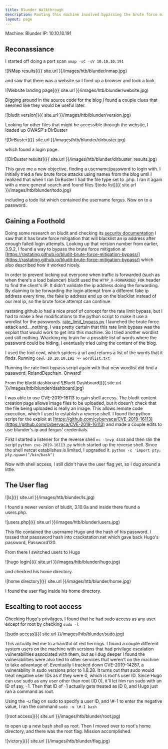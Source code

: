 ```yaml
---
title: Blunder Walkthrough
description: Rooting this machine involved bypassing the brute force mitigate of bludit, creating a custom wordlist, and taking advantage of a flaw with sudo and negative values.
layout: page
---
```


Machine: Blunder
IP: 10.10.10.191

## Reconassiance

I started off doing a port scan `nmap -sC -sV 10.10.10.191`

![NMap results]({{ site.url }}/images/htb/blunder/nmap.jpg)

and saw that there was a website so I fired up a browser and took a look.

![Website landing page]({{ site.url }}/images/htb/blunder/website.jpg)

Digging around in the source code for the blog I found a couple clues that seemed like they would be useful later.

![bludit version]({{ site.url }}/images/htb/blunder/version.jpg)

Looking for other files that might be accessible through the website, I loaded up OWASP's DIrBuster

![DirBuster]({{ site.url }}/images/htb/blunder/dirbuster.jpg)

which found a login page.

![DirBuster results]({{ site.url }}/images/htb/blunder/dirbuster_results.jpg)

This gave me a new objective, finding a username/password to login with. I initially tried a few brute force attacks using names from the blog until I realized that when I ran DirBuster I had the file type set to .php. I ran it again with a more general search and found files
![todo list]({{ site.url }}/images/htb/blunder/todo.jpg)

including a todo list which contained the username fergus. Now on to a password.

## Gaining a Foothold

Doing some research on bludit and checking its [security documentation](https://docs.bludit.com/en/security/brute-force-protection) I saw that it has brute force mitigation that will blacklist an ip address after enough failed login attempts. Looking up that version number from earlier, 3.9.2, I found a way to bypass the brute force mitigation at [https://rastating.github.io/bludit-brute-force-mitigation-bypass/](https://rastating.github.io/bludit-brute-force-mitigation-bypass/) which also described how it worked nicely.

In order to prevent locking out everyone when traffic is forwarded (such as when there's a load balancer) bludit used the `HTTP_X-FORWARDED_FOR` header to find the client's IP. It didn't validate the ip address doing the forwarding. By claiming to be forwarding the login attempt from a different fake ip address every time, the fake ip address end up on the blacklist instead of our real ip, so the brute force attempt can continue.

rastating.github.io had a nice proof of concept for the rate limit bypass, but I had to make a few modifications to the python script to make it use a wordlist for the passwords. [rate_limit_bypass.py](https://github.com/lithrion/htb_scripts/blob/main/blunder/rate_limit_bypass.py) I launched the brute force attack and....nothing. I was pretty certain that this rate limit bypass was the exploit that would work to get into this machine. So I tried another wordlist and still nothing. Wracking my brain for a possible list of words where the password could be hiding, I eventually tried using the content of the blog.

I used the tool cewl, which spiders a url and returns a list of the words that it finds. Running `cewl 10.10.10.191 >> wordlist.txt`

Running the rate limit bypass script again with that new wordlist did find a password, RolandDeschain. Onward!

From the bludit dashboard
![Bludit Dashboard]({{ site.url }}/images/htb/blunder/dashboard.jpg)

I was able to use CVE-2019-16113 to gain shell access. The bludit content creation page allows image files to be uploaded, but it doesn't check that the file being uploaded is really an image. This allows remote code execution, which I used to establish a reverse shell. I found the python script for the exploit at [https://github.com/cybervaca/CVE-2019-16113](https://github.com/cybervaca/CVE-2019-16113) and made a couple edits to use blunder's ip and fergus' credentials.

First I started a listener for the reverse shell 
`nc -lnvp 4444`
and then ran the script
`python cve-2019-16113.py`
which started up the reverse shell. Since the shell netcat establishes is limited, I upgraded it.
`python -c 'import pty; pty.spawn("/bin/bash")`

Now with shell access, I still didn't have the user flag yet, so I dug around a little.

## The User flag

![ls]({{ site.url }}/images/htb/blunder/ls.jpg)

I found a newer version of bludit, 3.10.0a and inside there found a users.php.

![users.php]({{ site.url }}/images/htb/blunder/users.jpg)

This file contained the username Hugo and the hash of his password. I tossed that passsword hash into crackstation.net which gave back Hugo's password, Password120.

From there I switched users to Hugo

![hugo login]({{ site.url }}/images/htb/blunder/hugo.jpg)

and checked his home directory.

![home directory]({{ site.url }}/images/htb/blunder/home.jpg)

I found the user flag inside his home directory.

## Escalting to root access

Checking Hugo's privilages, I found that he had sudo access as any user except for root by checking `sudo -l`

![sudo access]({{ site.url }}/images/htb/blunder/sudo.jpg)

This actually led me to a handful of red herrings. I found a couple different system users on the machine with versions that had privilage escalation vulnerabilities associated with them, but as I dug deeper I found the vulnerabilities were also tied to other services that weren't on the machine to take advantage of. Eventually I tracked down CVE-2019-14287, a vulnerability in sudo versions prior to 1.8.28. It turns out that sudo would treat negative user IDs as if they were 0, which is root's user ID. Since Hugo can use sudo as any user other than root (ID 0), it'll let him run sudo with an ID of say, -1. Then that ID of -1 actually gets treated as ID 0, and Hugo just ran a command as root.

Using the -u flag on sudo to specify a user ID, and \\#-1 to enter the negative value, I ran the command
`sudo -u \#-1 bash`

![root access]({{ site.url }}/images/htb/blunder/root.jpg)

to open up a new bash shell as root. Then I moved over to root's home directory, and there was the root flag. Mission accomplished.

![victory]({{ site.url }}/images/htb/blunder/flag.jpg)





